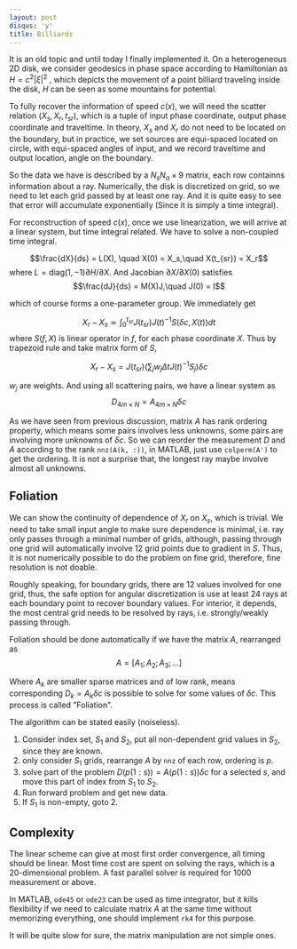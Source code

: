 ```yaml
---
layout: post
disqus: 'y'
title: Billiards
---
```


It is an old topic and until today I finally implemented it. On a heterogeneous 2D disk, we consider geodesics in phase space according to Hamiltonian as $H = c^2 |\xi|^2$ , which depicts the movement of a point billiard traveling inside the disk, $H$ can be seen as some mountains for potential.

To fully recover the information of speed $c(x)$, we will need the scatter relation $(X_s, X_r, t_{sr})$, which is a tuple of input phase coordinate, output phase coordinate and traveltime. In theory, $X_s$ and $X_r$ do not need to be located on the boundary, but in practice, we set sources are equi-spaced located on circle, with equi-spaced angles of input, and we record traveltime and output location, angle on the boundary.

So the data we have is described by a $N_s N_a \times 9$ matrix, each row containns information about a ray. Numerically, the disk is discretized on grid, so we need to let each grid passed by at least one ray. And it is quite easy to see that error will accumulate exponentially (Since it is simply a time integral).

For reconstruction of speed $c(x)$, once we use linearization, we will arrive at a linear system, but time integral related. We have to solve a non-coupled time integral.

$$\frac{dX}{ds} = L(X), \quad X(0) = X_s,\quad X(t_{sr}) = X_r$$
where $L = \mathrm{diag}(1,-1)\partial H/\partial X$. And Jacobian $\partial X/\partial X(0)$ satisfies
$$\frac{dJ}{ds} = M(X)J,\quad J(0) = I$$

which of course forms a one-parameter group. We immediately get

$$X_r - X_s \simeq \int_0^{t_{sr}} J(t_{sr}) J(t)^{-1} S(\delta c, X(t))dt $$
where $S(f, X)$ is linear operator in $f$, for each phase coordinate $X$. Thus by trapezoid rule and take matrix form of $S$,

$$X_r - X_s = J(t_{sr})(\sum_j w_j \Delta t J(t)^{-1} S_j) \delta c $$

$w_j$ are weights. And using all scattering pairs, we have a linear system as
$$D_{4m\times N} = A_{4m\times N} \delta c$$

As we have seen from previous discussion, matrix $A$ has rank ordering property, which means some pairs involves less unknowns, some pairs are involving more unknowns of $\delta c$. So we can reorder the measurement $D$ and $A$ according to the rank ``nnz(A(k, :))``, in MATLAB, just use ``colperm(A')`` to get the ordering. It is not a surprise that, the longest ray maybe involve almost all unknowns.

## Foliation

We can show the continuity of dependence of $X_r$ on $X_s$, which is trivial. We need to take small input angle to make sure dependence is minimal, i.e. ray only passes through a minimal number of grids, although, passing through one grid will automatically involve 12 grid points due to gradient in $S$. Thus, it is not numerically possible to do the problem on fine grid, therefore, fine resolution is not doable.

Roughly speaking, for boundary grids, there are 12 values involved for one grid, thus, the safe option for angular discretization is use at least 24 rays at each boundary point to recover boundary values. For interior, it depends, the most central grid needs to be resolved by rays, i.e. strongly/weakly passing through.

Foliation should be done automatically if we have the matrix $A$, rearranged as
$$A = [A_1; A_2; A_3; ...]$$

Where $A_k$ are smaller sparse matrices and of low rank, means corresponding $D_k = A_k \delta c$ is possible to solve for some values of $\delta c$. This process is called "Foliation".

The algorithm can be stated easily (noiseless).

1. Consider index set, $S_{1}$ and $S_2$, put all non-dependent grid values in $S_2$, since they are known.
2. only consider $S_1$ grids, rearrange $A$ by ``nnz`` of each row, ordering is $p$.
3. solve part of the problem $D(p(1:s)) = A(p(1:s)) \delta c$ for a selected $s$, and move this part of index from $S_1$ to $S_2$.
4. Run forward problem and get new data.
4. If $S_1$ is non-empty, goto 2.

## Complexity

The linear scheme can give at most first order convergence, all timing should be linear. Most time cost are spent on solving the rays, which is a 20-dimensional problem. A fast parallel solver is required for 1000 measurement or above.

In MATLAB, ``ode45`` or ``ode23`` can be used as time integrator, but it kills flexibility if we need to calculate matrix $A$ at the same time without memorizing everything, one should implement ``rk4`` for this purpose.

It will be quite slow for sure, the matrix manipulation are not simple ones.
